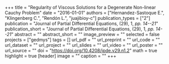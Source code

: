 +++
title = "Regularity of Viscous Solutions for a Degenerate Non-linear Cauchy Problem"
date = "2016-01-01"
authors = ["Hernandez-Sastoque E.", "Klingenberg C.", "Rendón L.", "juajibioy-c"]
publication_types = ["2"]
publication = "Journal of Partial Differential Equations, (29), 1, _pp. 14--21_"
publication_short = "Journal of Partial Differential Equations, (29), 1, _pp. 14--21_"
abstract = ""
abstract_short = ""
image_preview = ""
selected = false
projects = ["gedmys"]
tags = []
url_pdf = ""
url_preprint = ""
url_code = ""
url_dataset = ""
url_project = ""
url_slides = ""
url_video = ""
url_poster = ""
url_source = ""
doi = "https://doi.org/10.4208/jpde.v29.n1.2"
math = true
highlight = true
[header]
image = ""
caption = ""
+++
